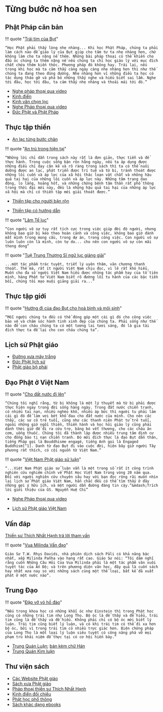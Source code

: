 # Từng bước nở hoa sen

## Phật Pháp căn bản

!!! quote "[Trái tim của Bụt](https://langmai.org/tang-kinh-cac/vien-sach/giang-kinh/trai-tim-cua-but/)"

    “Học Phật phải thấy lòng nhẹ nhàng... Khi học Phật Pháp, chúng ta phải làm cách nào để giáo lý của Bụt giúp cho tâm tư ta nhẹ nhàng hơn, chứ không làm cho ta nặng nề thêm. Những bài pháp thoại có thể khiến cho đầu óc chúng ta thêm nặng nề nếu chúng ta chỉ học giáo lý với mục đích chất chứa thêm kiến thức. Phương pháp đó không hay. Trái lại, nếu trong khi học mà ta cảm thấy càng ngày càng nhẹ nhàng hơn thì như thế chúng ta đang theo đúng đường. Nhẹ nhàng hơn vì những điều ta học có tác dụng tháo gỡ và phá bỏ những thấy nghe và hiểu biết sai lầm. Nghe tới đâu, học tới đâu, ta cảm thấy nhẹ nhàng và thoải mái tới đó.”

- [Nghe pháp thoại qua video](https://www.youtube.com/watch?v=_f_X9Jg5HCE&list=PLMG8i-w8rYWnLFnsnEkmx4pbhRdd5BK1O)
- [Kinh điển](https://www.rongmotamhon.net/kinh-bac-truyen_hien-thi_none_welcome.html)
- [Kinh văn chọn lọc](https://langmai.org/tang-kinh-cac/kinh-van/)
- [Nghe Pháp thoại qua video](https://langmai.org/thien-duong/nghe-phap-thoai/nghe-phap-thoai-hinh-mp4/ts-thich-nhat-hanh/phap-thoai-bo/cong-phu-no-doa-sen-ngan-canh/)
- [Đức Phật và Phật Pháp](https://thuvienhoasen.org/p21a3842/duc-phat-va-phat-phap)

## Thực tập thiền

- [An lạc từng bước chân](https://langmai.org/tang-kinh-cac/vien-sach/thien-tap/an-lac-tung-buoc-chan/phan-iii-an-lac-tung-buoc-chan/)

!!! quote "[An trú trong hiện tại](https://langmai.org/tang-kinh-cac/vien-sach/thien-tap/an-tru-trong-hien-tai/thien-hanh/)"

    “Những lời chỉ dẫn trong sách này rất là đơn giản, thực tiễn và để thực hành. Trong cuộc sống bận rộn hằng ngày, nếu ta áp dụng được những điều chỉ dạy cặn kẽ và rõ ràng trong sách thì ta có thể nuôi dưỡng được an lạc, phát triển được trí tuệ và từ bi, tránh thoát được những lôi cuốn và áp lực của xã hội thác loạn vật chất và những hậu quả tai hại của những lôi cuốn và áp lực này. Những tâm trạng dao động, lo lắng, hoảng hốt, và những chứng bệnh tâm thần rất phổ thông trong thời đại mới này, đều là những hậu quả tai hại của những áp lực xã hội mà chỉ có thiền tập mới giải thoát được.”

- [Thiền tập cho người bận rộn](https://langmai.org/thien-duong/thien-tap-cho-nguoi-ban-ron/)

- [Thiền tập có hướng dẫn](https://langmai.org/thien-duong/sen-bup-tung-canh-he/thien-tap-co-huong-dan/)

!!! quote "[Lâm Tế lục](https://langmai.org/tang-kinh-cac/vien-sach/giang-kinh/nguoi-vo-su/)"

    “Con người vô sự tuy rất tích cực trong việc giúp đời độ người, nhưng không bao giờ bị kéo theo hoàn cảnh và công việc, không bao giờ đánh mất mình trong mong cầu, trong dự án, trong công việc. Con người vô sự luôn luôn còn là mình, còn tự do... cho nên con người vô sự còn mãi thong dong”

!!! quote "[Tuệ Trung Thượng Sĩ ngữ lục giảng giải](https://thuvienhoasen.org/a22104/tue-trung-thuong-si-ngu-luc-dich-giai)"

    ...một tác phẩm trác tuyệt, triết lý uyên thâm, văn chương thanh thoát. Thế mà, rất ít người Việt Nam chịu đọc, vì lẽ rất khó hiểu. Muốn cho đa số người Việt Nam hiểu được nhũng tác phẩm hay của tổ tiên mình, hàng Phật tử Việt Nam biết rõ đường lối tu hành của các bậc tiền bối, chúng tôi mạo muội giảng giải ra...”

## Thực tập giới

!!! quote "[Hướng đi của đạo Bụt cho hoà bình và môi sinh](https://langmai.org/tang-kinh-cac/vien-sach/thien-tap/huong-di-cua-dao-phat-cho-hoa-binh-va-moi-sinh/)"

    “Mỗi người chúng ta đều có thể đóng góp một cái gì đó cho công việc bảo vệ và chăm sóc hành tinh xinh đẹp của chúng ta. Phải sống như thế nào để con cháu chúng ta có một tương lai tươi sáng, đó là gia tài đích thực ta để lại cho con cháu chúng ta”.

## Lịch sử Phật giáo

- [Đường xưa mây trắng](https://langmai.org/tang-kinh-cac/vien-sach/thien-tap/duong-xua-may-trang/)
- [Đức Phật lịch sử](https://thuvienhoasen.org/p53a8111/duc-phat-lich-su)
- [Phật giáo bộ phái](https://langmai.org/tang-kinh-cac/vien-sach/giang-kinh/nhung-con-duong-dua-ve-nui-thuu/chuong-1-dong-chay/)

## Đạo Phật ở Việt Nam

!!! quote "[Cho đất nước đi lên](https://langmai.org/tang-kinh-cac/vien-sach/giang-kinh/cho-dat-nuoc-di-len/phat-giao-viet-nam-ngay-nay-qua-cai-nhin-tuong-tuc-ngay-18.01.2005/)"

    “Chúng tôi nghĩ rằng, từ bi không là một lý thuyết mà từ bi phải được thực hiện ngay trong đời sống hàng ngày. Trong đất nước chiến tranh, có nhiều tai nạn, nhiều nghèo khổ, nhiều áp bức thì người tu phải làm cái gì đó để làm vơi bớt khổ đau cho đất nước của mình. Cho nên các thầy, các sư cô trẻ tuổi, cũng như các thanh niên Phật tử trẻ tuổi, ngoài những giờ ngồi thiền, thiền hành và học hỏi giáo lý cũng phải dành thời giờ để đi ra cứu trợ, băng bó vết thương, cho các cháu ăn cơm, uống thuốc. Chúng tôi đã thành lập được nhiều trung tâm định cư cho đồng bào tị nạn chiến tranh. Đó mới đích thực là đạo Bụt dấn thân, tiếng Pháp gọi là Bouddhisme engagé, tiếng Anh gọi là Engaged Buddhism[^1]. Danh từ đạo Bụt đi vào cuộc đời, hiện bây giờ người Tây phương rất thích, có cội nguồn từ Việt Nam.”

[^1]:

    Engaged Buddhism: xuất hiện lần đầu trong quyển Vietnam: Lotus in a Sea of Fire, bản tiếng Anh của Hoa Sen trong biển lửa

!!! quote "[Việt Nam Phật giáo sử luận](https://thuvienhoasen.org/p49a34061/viet-nam-phat-giao-su-luan-tron-bo)"

    “...Việt Nam Phật giáo sử luận vẫn là một trong số rất ít công trình nghiên cứu nghiêm chỉnh về Phật Học Việt Nam trong vòng 20 năm qua. Ðối với người nghiên cứu chuyên sâu hay với bạn đọc rộng rãi muốn nhìn lại lịch sử Phật giáo Việt Nam, hẳn chắc đều có thể tìm thấy ở đây những gợi ý hữu ích, và một người dẫn đường đáng tin cậy.”&mdash;Trích lời giới thiệu của GS. Nguyễn Huệ Chi”

- [Nghe Pháp thoại qua video](https://www.youtube.com/watch?v=hPRF4HB8XoI&list=PLMG8i-w8rYWncQgO8eHEpY19FgFiKJ18a)

- [Lịch sử Phật giáo Việt Nam](https://thuvienhoasen.org/p58a10641/lich-su-phat-giao-viet-nam-tien-si-le-manh-that) 


## Vấn đáp

[Thiền sư Thích Nhất Hạnh trả lời tham vấn](https://langmai.org/tham-van-duong/van-dap-voi-ts-thich-nhat-hanh/lam-sao-de-thiet-lap-lai-duc-tin-trong-cuoc-song/)

!!! quote "[Vua Milinda Vấn đạo](https://hoavouu.com/p16a6596/vua-milinda-van-dao)"

    Giáo Sư T.W. Rhys Davids, nhà phiên dịch sách Pāli có khả năng bậc nhất, xếp Milinda Pañha vào hạng rất cao. Giáo Sư nói: “Tôi dám nghĩ rằng cuốn Những Câu Hỏi Của Vua Milinda phải là một tác phẩm văn xuôi tuyệt tác của Ấn Độ; và trên phương diện văn học, đây quả là cuốn sách hay nhất xưa nay so với những sách cùng một thể loại, bất kể đã xuất phát ở một nước nào”.

## Trung Đạo

!!! quote "[Đập vỡ vỏ hồ đào](https://langmai.org/tang-kinh-cac/vien-sach/giang-kinh/dap-vo-vo-ho-dao/)"

    “Nếu trong khoa học có những khối óc như Einstein thì trong Phật học cũng có những trái tim như Long Thọ. Bộ óc là để thấy và để hiểu, trái tim cũng là để thấy và để hiểu. Không phải chỉ có bộ óc mới biết lý luận. Trái tim cũng biết lý luận, và có khi trái tim có thể đi xa hơn bộ óc, bởi vì trong trái tim có nhiều trực giác hơn. Biện chứng pháp của Long Thọ là một loại lý luận siêu tuyệt có công năng phá vỡ mọi phạm trù khái niệm để thực tại có cơ hội hiển bày.”

- [Trung Quán Luận](https://thuvienhoasen.org/a15695/trung-luan-madhyamaka-sastra); [bản kèm chữ Hán](https://thuvienhoasen.org/p19a3296/muc-luc)
- [Trung Quán Kim luận](https://thuvienhoasen.org/p19a2888/loi-gioi-thieu)

## Thư viện sách

- [Các Website Phật giáo](https://www.rongmotamhon.net/xem-sach_cac-trang-phat-giao_va-van-hoa_website-phat-giao.html)
- [Sách xưa Phật giáo](https://thuvienhoasen.org/a37877/thu-vien-luu-tru-sach-xua-phat-giao)
- [Pháp thoại thiền sư Thích Nhất Hạnh](https://langmai.org/thien-duong/nghe-phap-thoai/nghe-phap-thoai-hinh-mp4/ts-thich-nhat-hanh/phap-thoai-bo/)
- [Kinh điển đối chiếu](https://suttacentral.net/pitaka/sutta?lang=vi)
- [Phật học phổ thông](https://thuvienhoasen.org/p43a40137/phat-hoc-pho-thong-tron-bo-3-tap-hoa-thuong-thich-thien-hoa-sach-ebook-pdf-)
- [Sách khác dạng ebooks](https://dotchuoinon.com/ebooks/)
<!-- - [Thích Trí Tịnh toàn tập](https://thuvienhoasen.org/p43a19043/5/tri-tinh-toan-tap) -->

